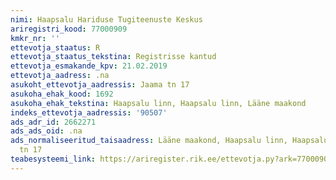 ```yaml
---
nimi: Haapsalu Hariduse Tugiteenuste Keskus
ariregistri_kood: 77000909
kmkr_nr: ''
ettevotja_staatus: R
ettevotja_staatus_tekstina: Registrisse kantud
ettevotja_esmakande_kpv: 21.02.2019
ettevotja_aadress: .na
asukoht_ettevotja_aadressis: Jaama tn 17
asukoha_ehak_kood: 1692
asukoha_ehak_tekstina: Haapsalu linn, Haapsalu linn, Lääne maakond
indeks_ettevotja_aadressis: '90507'
ads_adr_id: 2662271
ads_ads_oid: .na
ads_normaliseeritud_taisaadress: Lääne maakond, Haapsalu linn, Haapsalu linn, Jaama
  tn 17
teabesysteemi_link: https://ariregister.rik.ee/ettevotja.py?ark=77000909&ref=rekvisiidid
---
```

